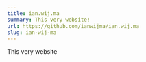 ```yaml
---
title: ian.wij.ma
summary: This very website!
url: https://github.com/ianwijma/ian.wij.ma
slug: ian-wij-ma
---
```


This very website
